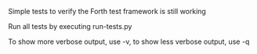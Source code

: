 Simple tests to verify the Forth test framework is still working

Run all tests by executing
run-tests.py

To show more verbose output, use -v, to show less verbose output, use -q
